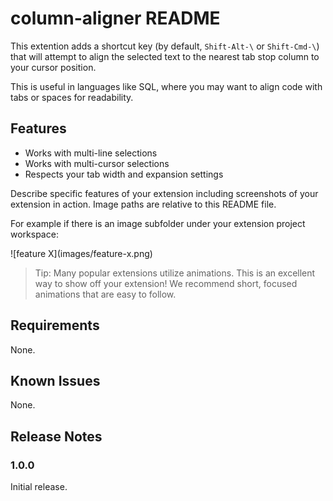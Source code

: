 # column-aligner README

This extention adds a shortcut key (by default, `Shift-Alt-\` or `Shift-Cmd-\`) that will attempt to align the selected text to the nearest tab stop column to your cursor position.

This is useful in languages like SQL, where you may want to align code with tabs or spaces for readability.

## Features

- Works with multi-line selections
- Works with multi-cursor selections
- Respects your tab width and expansion settings

Describe specific features of your extension including screenshots of your extension in action. Image paths are relative to this README file.

For example if there is an image subfolder under your extension project workspace:

\!\[feature X\]\(images/feature-x.png\)

> Tip: Many popular extensions utilize animations. This is an excellent way to show off your extension! We recommend short, focused animations that are easy to follow.

## Requirements

None.

## Known Issues

None.

## Release Notes

### 1.0.0

Initial release.
